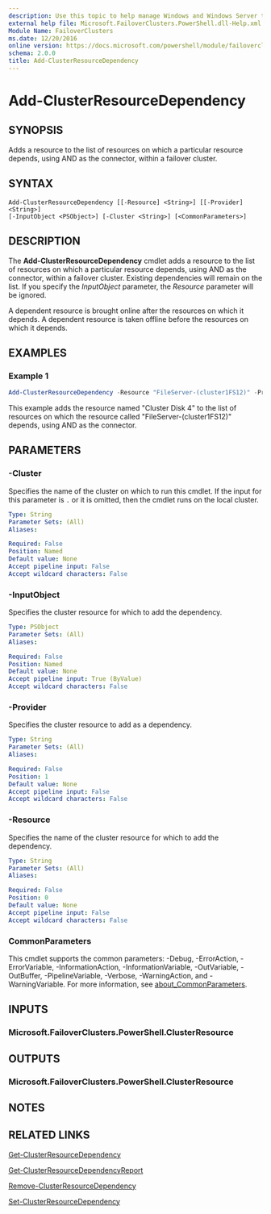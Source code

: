 ```yaml
---
description: Use this topic to help manage Windows and Windows Server technologies with Windows PowerShell.
external help file: Microsoft.FailoverClusters.PowerShell.dll-Help.xml
Module Name: FailoverClusters
ms.date: 12/20/2016
online version: https://docs.microsoft.com/powershell/module/failoverclusters/add-clusterresourcedependency?view=windowsserver2022-ps&wt.mc_id=ps-gethelp
schema: 2.0.0
title: Add-ClusterResourceDependency
---
```


# Add-ClusterResourceDependency

## SYNOPSIS
Adds a resource to the list of resources on which a particular resource depends, using AND as the
connector, within a failover cluster.

## SYNTAX

```
Add-ClusterResourceDependency [[-Resource] <String>] [[-Provider] <String>]
[-InputObject <PSObject>] [-Cluster <String>] [<CommonParameters>]
```

## DESCRIPTION
The **Add-ClusterResourceDependency** cmdlet adds a resource to the list of resources on which a
particular resource depends, using AND as the connector, within a failover cluster. Existing
dependencies will remain on the list. If you specify the *InputObject* parameter, the *Resource*
parameter will be ignored.

A dependent resource is brought online after the resources on which it depends.
A dependent resource is taken offline before the resources on which it depends.

## EXAMPLES

### Example 1
```powershell
Add-ClusterResourceDependency -Resource "FileServer-(cluster1FS12)" -Provider "Cluster Disk 4"
```

This example adds the resource named "Cluster Disk 4" to the list of resources on which the resource
called "FileServer-(cluster1FS12)" depends, using AND as the connector.

## PARAMETERS

### -Cluster
Specifies the name of the cluster on which to run this cmdlet. If the input for this parameter is
`.` or it is omitted, then the cmdlet runs on the local cluster.

```yaml
Type: String
Parameter Sets: (All)
Aliases: 

Required: False
Position: Named
Default value: None
Accept pipeline input: False
Accept wildcard characters: False
```

### -InputObject
Specifies the cluster resource for which to add the dependency.

```yaml
Type: PSObject
Parameter Sets: (All)
Aliases: 

Required: False
Position: Named
Default value: None
Accept pipeline input: True (ByValue)
Accept wildcard characters: False
```

### -Provider
Specifies the cluster resource to add as a dependency.

```yaml
Type: String
Parameter Sets: (All)
Aliases: 

Required: False
Position: 1
Default value: None
Accept pipeline input: False
Accept wildcard characters: False
```

### -Resource
Specifies the name of the cluster resource for which to add the dependency.

```yaml
Type: String
Parameter Sets: (All)
Aliases: 

Required: False
Position: 0
Default value: None
Accept pipeline input: False
Accept wildcard characters: False
```

### CommonParameters
This cmdlet supports the common parameters: -Debug, -ErrorAction, -ErrorVariable,
-InformationAction, -InformationVariable, -OutVariable, -OutBuffer, -PipelineVariable, -Verbose,
-WarningAction, and -WarningVariable. For more information, see
[about_CommonParameters](https://go.microsoft.com/fwlink/?LinkID=113216).

## INPUTS

### Microsoft.FailoverClusters.PowerShell.ClusterResource

## OUTPUTS

### Microsoft.FailoverClusters.PowerShell.ClusterResource

## NOTES

## RELATED LINKS

[Get-ClusterResourceDependency](./Get-ClusterResourceDependency.md)

[Get-ClusterResourceDependencyReport](./Get-ClusterResourceDependencyReport.md)

[Remove-ClusterResourceDependency](./Remove-ClusterResourceDependency.md)

[Set-ClusterResourceDependency](./Set-ClusterResourceDependency.md)
